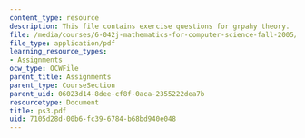 ```yaml
---
content_type: resource
description: This file contains exercise questions for grpahy theory.
file: /media/courses/6-042j-mathematics-for-computer-science-fall-2005/7105d28d00b6fc396784b68bd940e048_ps3.pdf
file_type: application/pdf
learning_resource_types:
- Assignments
ocw_type: OCWFile
parent_title: Assignments
parent_type: CourseSection
parent_uid: 06023d14-8dee-cf8f-0aca-2355222dea7b
resourcetype: Document
title: ps3.pdf
uid: 7105d28d-00b6-fc39-6784-b68bd940e048
---
```

